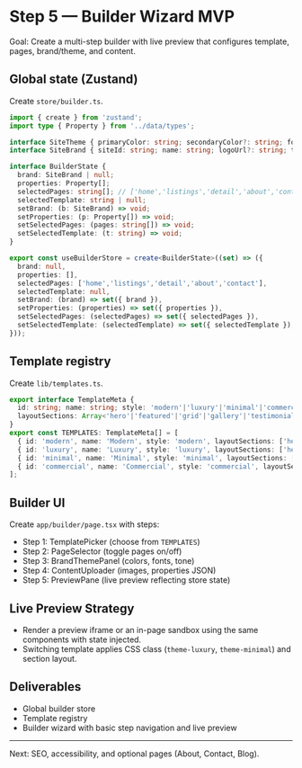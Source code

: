 # Step 5 — Builder Wizard MVP

Goal: Create a multi-step builder with live preview that configures template, pages, brand/theme, and content.

## Global state (Zustand)
Create `store/builder.ts`.
```ts
import { create } from 'zustand';
import type { Property } from '../data/types';

interface SiteTheme { primaryColor: string; secondaryColor?: string; fontFamily?: string; tone?: 'professional'|'luxury'|'friendly'|'minimal'; }
interface SiteBrand { siteId: string; name: string; logoUrl?: string; theme: SiteTheme; selectedTemplate: string; }

interface BuilderState {
  brand: SiteBrand | null;
  properties: Property[];
  selectedPages: string[]; // ['home','listings','detail','about','contact','blog']
  selectedTemplate: string | null;
  setBrand: (b: SiteBrand) => void;
  setProperties: (p: Property[]) => void;
  setSelectedPages: (pages: string[]) => void;
  setSelectedTemplate: (t: string) => void;
}

export const useBuilderStore = create<BuilderState>((set) => ({
  brand: null,
  properties: [],
  selectedPages: ['home','listings','detail','about','contact'],
  selectedTemplate: null,
  setBrand: (brand) => set({ brand }),
  setProperties: (properties) => set({ properties }),
  setSelectedPages: (selectedPages) => set({ selectedPages }),
  setSelectedTemplate: (selectedTemplate) => set({ selectedTemplate }),
}));
```

## Template registry
Create `lib/templates.ts`.
```ts
export interface TemplateMeta {
  id: string; name: string; style: 'modern'|'luxury'|'minimal'|'commercial';
  layoutSections: Array<'hero'|'featured'|'grid'|'gallery'|'testimonial'|'cta'>;
}
export const TEMPLATES: TemplateMeta[] = [
  { id: 'modern', name: 'Modern', style: 'modern', layoutSections: ['hero','featured','grid','cta'] },
  { id: 'luxury', name: 'Luxury', style: 'luxury', layoutSections: ['hero','featured','testimonial','cta'] },
  { id: 'minimal', name: 'Minimal', style: 'minimal', layoutSections: ['hero','grid','cta'] },
  { id: 'commercial', name: 'Commercial', style: 'commercial', layoutSections: ['hero','featured','grid'] },
];
```

## Builder UI
Create `app/builder/page.tsx` with steps:
- Step 1: TemplatePicker (choose from `TEMPLATES`)
- Step 2: PageSelector (toggle pages on/off)
- Step 3: BrandThemePanel (colors, fonts, tone)
- Step 4: ContentUploader (images, properties JSON)
- Step 5: PreviewPane (live preview reflecting store state)

## Live Preview Strategy
- Render a preview iframe or an in-page sandbox using the same components with state injected.
- Switching template applies CSS class (`theme-luxury`, `theme-minimal`) and section layout.

## Deliverables
- Global builder store
- Template registry
- Builder wizard with basic step navigation and live preview

---

Next: SEO, accessibility, and optional pages (About, Contact, Blog).